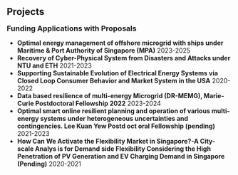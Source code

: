 <h1 id="projects"></h1>

<h2 style="margin: 30px 0px -15px;">Projects<temp style="font-size:15px;"></temp></h2>

<h3 style="margin: 30px 0px 5px;">Funding Applications with Proposals</h3>
<ul>
<li><strong>Optimal energy management of offshore microgrid with ships under Maritime & Port Authority of Singapore (MPA)</strong> 2023-2025</li>
<li><strong>Recovery of Cyber-Physical System from Disasters and Attacks under NTU and ETH</strong> 2021-2023</li>
<li><strong>Supporting Sustainable Evolution of Electrical Energy Systems via Closed Loop Consumer Behavior and Market System in the USA</strong> 2020-2022</li>
<li><strong>Data based resilience of multi-energy Microgrid (DR-MEMG), Marie-Curie Postdoctoral Fellowship 2022</strong> 2023-2024</li>
<li><strong>Optimal smart online resilient planning and operation of various multi-energy systems under heterogeneous uncertainties and contingencies. Lee Kuan Yew Postd oct oral Fellowship (pending)</strong> 2021-2023</li>
<li><strong>How Can We Activate the Flexibility Market in Singapore?-A City-scale Analys is for Demand side Flexibility Considering the High Penetration of PV Generation and EV Charging Demand in Singapore (Pending)</strong> 2020-2021</li>
</ul>

























<!-- <div class="publications">
<ol class="bibliography">

{% for link in site.data.projects.main %}

<li>
<div class="pub-row">
  <div class="col-sm-3 abbr" style="position: relative;padding-right: 15px;padding-left: 15px;">
    <img src="{{ link.image }}" class="teaser img-fluid z-depth-1" style="width=100;height=40%">
            <abbr class="badge">{{ link.project_short }}</abbr>
  </div>
  <div class="col-sm-9" style="position: relative;padding-right: 15px;padding-left: 20px;">
      <div class="title"><a href="{{ link.web }}">{{ link.title }}</a></div>
      <div class="author">{{ link.authors }}</div>
      <div class="author">{{ link.abstract }}</div>
      <div class="periodical"><em>{{ link.project }}</em>
      </div>
    <div class="links">
      {% if link.pdf %} 
      <a href="{{ link.pdf }}" class="btn btn-sm z-depth-0" role="button" target="_blank" style="font-size:12px;">PDF</a>
      {% endif %}
      {% if link.code %} 
      <a href="{{ link.code }}" class="btn btn-sm z-depth-0" role="button" target="_blank" style="font-size:12px;">Code</a>
      {% endif %}
      {% if link.page %} 
      <a href="{{ link.page }}" class="btn btn-sm z-depth-0" role="button" target="_blank" style="font-size:12px;">Project Page</a>
      {% endif %}
      {% if link.bibtex %} 
      <a href="{{ link.bibtex }}" class="btn btn-sm z-depth-0" role="button" target="_blank" style="font-size:12px;">BibTex</a>
      {% endif %}
      {% if link.web %} 
      <a href="{{ link.web }}" class="btn btn-sm z-depth-0" role="button" target="_blank" style="font-size:12px;">Website</a>
      {% endif %}
      {% if link.notes %}
      <strong> <i style="color:#e74d3c">{{ link.notes }}</i></strong>
      {% endif %}
      {% if link.others %} 
      {{ link.others }}
      {% endif %}
    </div>
  </div>
</div>
</li>

<br>

{% endfor %}

 -->
